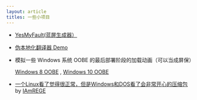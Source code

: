 ```yaml
---
layout: article
titles: 一些小项目
---
```


* [YesMyFault(蓝屏生成器）](https://suntrise.github.io/yesmyfault)
* [伪本地化翻译器 Demo](https://suntrise.github.io/pseudo)
* 模拟一些 Windows 系统 OOBE 的最后部署阶段的加载动画（可以当成屏保）

   [Windows 8 OOBE](https://suntrise.github.io/Win8OOBE.html) , [Windows 10 OOBE](https://suntrise.github.io/Win10OOBE.html)
* [一个Linux看了觉得很正常，但是Windows和DOS看了会非常开心的压缩包](https://suntrise.github.io/happydos.tgz) by [IAmREGE](https://github.com/IAmREGE)
